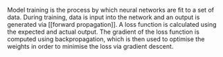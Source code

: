 Model training is the process by which neural networks are fit to a set of data. During training, data is input into the network and an output is generated via [[forward propagation]]. A loss function is calculated using the expected and actual output. The gradient of the loss function is computed using backpropagation, which is then used to optimise the weights in order to minimise the loss via gradient descent. 